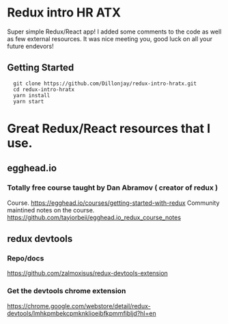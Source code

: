 # Redux intro HR ATX

Super simple Redux/React app! I added some comments to the code as well as few external resources. It was nice meeting you, good luck on all your future endevors!

## Getting Started

```
  git clone https://github.com/Dillonjay/redux-intro-hratx.git
  cd redux-intro-hratx
  yarn install
  yarn start
```
# Great Redux/React resources that I use.

## egghead.io
### Totally free course taught by Dan Abramov ( creator of redux )
Course.
https://egghead.io/courses/getting-started-with-redux
Community maintined notes on the course.
https://github.com/tayiorbeii/egghead.io_redux_course_notes

## redux devtools
### Repo/docs
https://github.com/zalmoxisus/redux-devtools-extension
### Get the devtools chrome extension
https://chrome.google.com/webstore/detail/redux-devtools/lmhkpmbekcpmknklioeibfkpmmfibljd?hl=en
